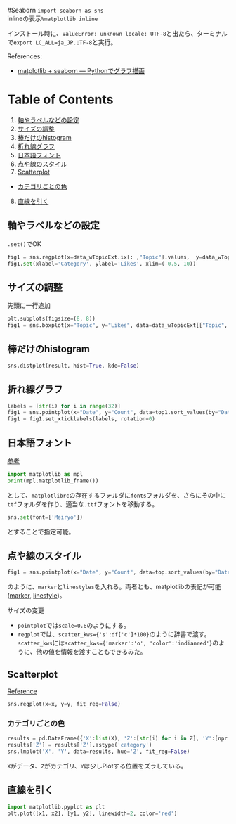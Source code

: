 #Seaborn
`import seaborn as sns`  
inlineの表示`%matplotlib inline`

インストール時に、`ValueError: unknown locale: UTF-8`と出たら、ターミナルで`export LC_ALL=ja_JP.UTF-8`と実行。

References:
* [matplotlib + seaborn — Pythonでグラフ描画 ](https://heavywatal.github.io/python/matplotlib.html)

# Table of Contents
1. [軸やラベルなどの設定](#軸やラベルなどの設定)
2. [サイズの調整](#サイズの調整)
3. [棒だけのhistogram](#棒だけのhistogram)
4. [折れ線グラフ](#折れ線グラフ)
5. [日本語フォント](#日本語フォント)
6. [点や線のスタイル](#点や線のスタイル)
7. [Scatterplot](#scatterplot)
  * [カテゴリごとの色](#カテゴリごとの色)
8. [直線を引く](#直線を引く)


## 軸やラベルなどの設定
`.set()`でOK
```python
fig1 = sns.regplot(x=data_wTopicExt.ix[: ,"Topic"].values,  y=data_wTopicExt.ix[:, "Likes"].values, fit_reg=False)
fig1.set(xlabel='Category', ylabel='Likes', xlim=(-0.5, 10))
```

## サイズの調整
先頭に一行追加
```python
plt.subplots(figsize=(8, 8))
fig1 = sns.boxplot(x="Topic", y="Likes", data=data_wTopicExt[["Topic", "Likes"]])
```

## 棒だけのhistogram
```python
sns.distplot(result, hist=True, kde=False)
```

## 折れ線グラフ
```python
labels = [str(i) for i in range(32)]
fig1 = sns.pointplot(x="Date", y="Count", data=top1.sort_values(by="Date"))
fig1 = fig1.set_xticklabels(labels, rotation=0)
```

## 日本語フォント
[参考](http://qiita.com/keisuke-nakata/items/2309764d21438645f6b9)
```python
import matplotlib as mpl
print(mpl.matplotlib_fname())
```
として、`matplotlibrc`の存在するフォルダに`fonts`フォルダを、さらにその中に`ttf`フォルダを作り、適当な`.ttf`フォントを移動する。
```python
sns.set(font=['Meiryo']) 
```
とすることで指定可能。

## 点や線のスタイル
```python
fig1 = sns.pointplot(x="Date", y="Count", data=top.sort_values(by="Date"), hue="Word", markers=["o", "x"], linestyles=["-", "--"])
```
のように、`marker`と`linestyles`を入れる。両者とも、matplotlibの表記が可能([marker](http://matplotlib.org/api/markers_api.html), [linestyle](http://matplotlib.org/examples/lines_bars_and_markers/line_styles_reference.html))。

サイズの変更
* `pointplot`では`scale=0.8`のようにする。
* `regplot`では、`scatter_kws={'s':df['c']*100}`のように辞書で渡す。`scatter_kws`には`scatter_kws={'marker':'o', 'color':'indianred'}`のように、他の値を情報を渡すこともできるみた。

## Scatterplot
[Reference](http://seaborn.pydata.org/generated/seaborn.regplot.html)
```python
sns.regplot(x=x, y=y, fit_reg=False)
```

### カテゴリごとの色
```python
results = pd.DataFrame({'X':list(X), 'Z':[str(i) for i in Z], 'Y':[npr.normal(0,0.0002) for i in Z]})
results['Z'] = results['Z'].astype('category')
sns.lmplot('X', 'Y', data=results, hue='Z', fit_reg=False)
```
`X`がデータ、`Z`がカテゴリ、`Y`は少しPlotする位置をズラしている。


## 直線を引く
```python
import matplotlib.pyplot as plt
plt.plot([x1, x2], [y1, y2], linewidth=2, color='red')
```
